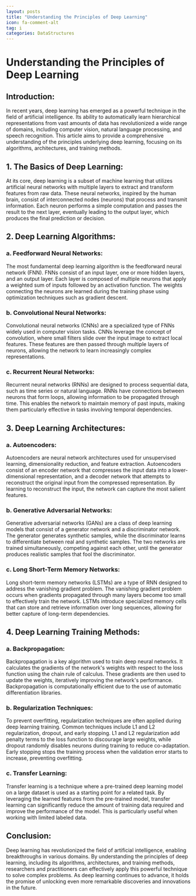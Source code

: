 ```yaml
---
layout: posts
title: "Understanding the Principles of Deep Learning"
icon: fa-comment-alt
tag: i    
categories: DataStructures
---
```



# Understanding the Principles of Deep Learning

## Introduction:

In recent years, deep learning has emerged as a powerful technique in the field of artificial intelligence. Its ability to automatically learn hierarchical representations from vast amounts of data has revolutionized a wide range of domains, including computer vision, natural language processing, and speech recognition. This article aims to provide a comprehensive understanding of the principles underlying deep learning, focusing on its algorithms, architectures, and training methods.

## 1. The Basics of Deep Learning:

At its core, deep learning is a subset of machine learning that utilizes artificial neural networks with multiple layers to extract and transform features from raw data. These neural networks, inspired by the human brain, consist of interconnected nodes (neurons) that process and transmit information. Each neuron performs a simple computation and passes the result to the next layer, eventually leading to the output layer, which produces the final prediction or decision.

## 2. Deep Learning Algorithms:

### a. Feedforward Neural Networks:
The most fundamental deep learning algorithm is the feedforward neural network (FNN). FNNs consist of an input layer, one or more hidden layers, and an output layer. Each layer is composed of multiple neurons that apply a weighted sum of inputs followed by an activation function. The weights connecting the neurons are learned during the training phase using optimization techniques such as gradient descent.

### b. Convolutional Neural Networks:
Convolutional neural networks (CNNs) are a specialized type of FNNs widely used in computer vision tasks. CNNs leverage the concept of convolution, where small filters slide over the input image to extract local features. These features are then passed through multiple layers of neurons, allowing the network to learn increasingly complex representations.

### c. Recurrent Neural Networks:
Recurrent neural networks (RNNs) are designed to process sequential data, such as time series or natural language. RNNs have connections between neurons that form loops, allowing information to be propagated through time. This enables the network to maintain memory of past inputs, making them particularly effective in tasks involving temporal dependencies.

## 3. Deep Learning Architectures:

### a. Autoencoders:
Autoencoders are neural network architectures used for unsupervised learning, dimensionality reduction, and feature extraction. Autoencoders consist of an encoder network that compresses the input data into a lower-dimensional representation, and a decoder network that attempts to reconstruct the original input from the compressed representation. By learning to reconstruct the input, the network can capture the most salient features.

### b. Generative Adversarial Networks:
Generative adversarial networks (GANs) are a class of deep learning models that consist of a generator network and a discriminator network. The generator generates synthetic samples, while the discriminator learns to differentiate between real and synthetic samples. The two networks are trained simultaneously, competing against each other, until the generator produces realistic samples that fool the discriminator.

### c. Long Short-Term Memory Networks:
Long short-term memory networks (LSTMs) are a type of RNN designed to address the vanishing gradient problem. The vanishing gradient problem occurs when gradients propagated through many layers become too small to effectively train the network. LSTMs introduce specialized memory cells that can store and retrieve information over long sequences, allowing for better capture of long-term dependencies.

## 4. Deep Learning Training Methods:

### a. Backpropagation:
Backpropagation is a key algorithm used to train deep neural networks. It calculates the gradients of the network's weights with respect to the loss function using the chain rule of calculus. These gradients are then used to update the weights, iteratively improving the network's performance. Backpropagation is computationally efficient due to the use of automatic differentiation libraries.

### b. Regularization Techniques:
To prevent overfitting, regularization techniques are often applied during deep learning training. Common techniques include L1 and L2 regularization, dropout, and early stopping. L1 and L2 regularization add penalty terms to the loss function to discourage large weights, while dropout randomly disables neurons during training to reduce co-adaptation. Early stopping stops the training process when the validation error starts to increase, preventing overfitting.

### c. Transfer Learning:
Transfer learning is a technique where a pre-trained deep learning model on a large dataset is used as a starting point for a related task. By leveraging the learned features from the pre-trained model, transfer learning can significantly reduce the amount of training data required and improve the performance of the model. This is particularly useful when working with limited labeled data.

## Conclusion:

Deep learning has revolutionized the field of artificial intelligence, enabling breakthroughs in various domains. By understanding the principles of deep learning, including its algorithms, architectures, and training methods, researchers and practitioners can effectively apply this powerful technique to solve complex problems. As deep learning continues to advance, it holds the promise of unlocking even more remarkable discoveries and innovations in the future.